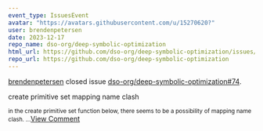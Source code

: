 ```yaml
---
event_type: IssuesEvent
avatar: "https://avatars.githubusercontent.com/u/15270620?"
user: brendenpetersen
date: 2023-12-17
repo_name: dso-org/deep-symbolic-optimization
html_url: https://github.com/dso-org/deep-symbolic-optimization/issues/74
repo_url: https://github.com/dso-org/deep-symbolic-optimization
---
```


<a href='https://github.com/brendenpetersen' target='_blank'>brendenpetersen</a> closed issue <a href='https://github.com/dso-org/deep-symbolic-optimization/issues/74' target='_blank'>dso-org/deep-symbolic-optimization#74</a>.

<p>create primitive set mapping name clash</p><small>in the create primitive set  function below, there seems to be a possibility of mapping name clash....</small><a href='https://github.com/dso-org/deep-symbolic-optimization/issues/74' target='_blank'>View Comment</a>